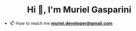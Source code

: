 <h1 align="center">Hi 👋, I'm Muriel Gasparini</h1>

- 📫 How to reach me **muriel.developer@gmail.com**

